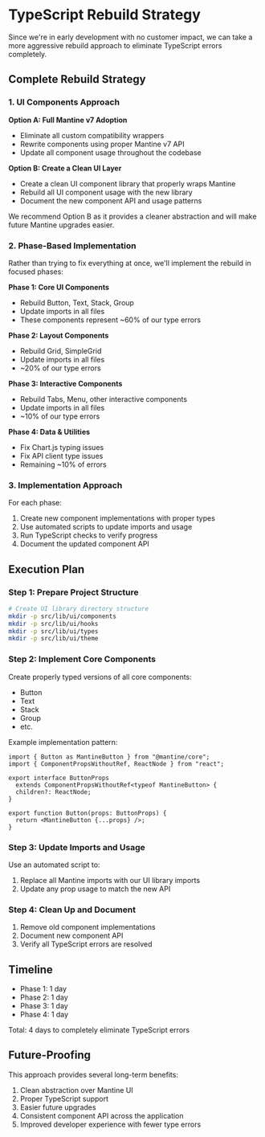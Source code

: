 # TypeScript Rebuild Strategy

Since we're in early development with no customer impact, we can take a more aggressive rebuild approach to eliminate TypeScript errors completely.

## Complete Rebuild Strategy

### 1. UI Components Approach

**Option A: Full Mantine v7 Adoption**

- Eliminate all custom compatibility wrappers
- Rewrite components using proper Mantine v7 API
- Update all component usage throughout the codebase

**Option B: Create a Clean UI Layer**

- Create a clean UI component library that properly wraps Mantine
- Rebuild all UI component usage with the new library
- Document the new component API and usage patterns

We recommend Option B as it provides a cleaner abstraction and will make future Mantine upgrades easier.

### 2. Phase-Based Implementation

Rather than trying to fix everything at once, we'll implement the rebuild in focused phases:

**Phase 1: Core UI Components**

- Rebuild Button, Text, Stack, Group
- Update imports in all files
- These components represent ~60% of our type errors

**Phase 2: Layout Components**

- Rebuild Grid, SimpleGrid
- Update imports in all files
- ~20% of our type errors

**Phase 3: Interactive Components**

- Rebuild Tabs, Menu, other interactive components
- Update imports in all files
- ~10% of our type errors

**Phase 4: Data & Utilities**

- Fix Chart.js typing issues
- Fix API client type issues
- Remaining ~10% of errors

### 3. Implementation Approach

For each phase:

1. Create new component implementations with proper types
2. Use automated scripts to update imports and usage
3. Run TypeScript checks to verify progress
4. Document the updated component API

## Execution Plan

### Step 1: Prepare Project Structure

```bash
# Create UI library directory structure
mkdir -p src/lib/ui/components
mkdir -p src/lib/ui/hooks
mkdir -p src/lib/ui/types
mkdir -p src/lib/ui/theme
```

### Step 2: Implement Core Components

Create properly typed versions of all core components:

- Button
- Text
- Stack
- Group
- etc.

Example implementation pattern:

```tsx
import { Button as MantineButton } from "@mantine/core";
import { ComponentPropsWithoutRef, ReactNode } from "react";

export interface ButtonProps
  extends ComponentPropsWithoutRef<typeof MantineButton> {
  children?: ReactNode;
}

export function Button(props: ButtonProps) {
  return <MantineButton {...props} />;
}
```

### Step 3: Update Imports and Usage

Use an automated script to:

1. Replace all Mantine imports with our UI library imports
2. Update any prop usage to match the new API

### Step 4: Clean Up and Document

1. Remove old component implementations
2. Document new component API
3. Verify all TypeScript errors are resolved

## Timeline

- Phase 1: 1 day
- Phase 2: 1 day
- Phase 3: 1 day
- Phase 4: 1 day

Total: 4 days to completely eliminate TypeScript errors

## Future-Proofing

This approach provides several long-term benefits:

1. Clean abstraction over Mantine UI
2. Proper TypeScript support
3. Easier future upgrades
4. Consistent component API across the application
5. Improved developer experience with fewer type errors
